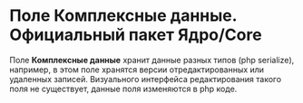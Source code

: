 # Поле Комплексные данные. Официальный пакет Ядро/Core

Поле **Комплексные данные** хранит данные разных типов (php serialize), например, в этом поле хранятся версии 
отредактированных или удаленных записей. 
Визуального интерфейса редактирования такого поля не существует, данные поля изменяются в php коде.


